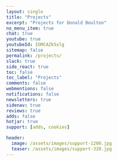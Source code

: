 ```yaml
---
layout: single
title: "Projects"
excerpt: "Projects for Donald Boulton"
no_menu_item: true
chat: true
youtube: true
youtubeId: IGMCAZk5xlg
sitemap: false
permalink: /projects/
slack: true
side_react: true
toc: false
toc_label: "Projects"
comments: false
webmentions: false
notifications: false
newsletters: true
sidenav: true
reviews: true
adds: false
hotjar: true
support: [adds, cookies]

header:
  image: /assets/images/support-1200.jpg
  teaser: /assets/images/support-320.jpg
---
```

